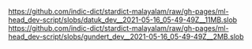 https://github.com/indic-dict/stardict-malayalam/raw/gh-pages/ml-head_dev-script/slobs/datuk_dev__2021-05-16_05-49-49Z__11MB.slob  
https://github.com/indic-dict/stardict-malayalam/raw/gh-pages/ml-head_dev-script/slobs/gundert_dev__2021-05-16_05-49-49Z__2MB.slob  
